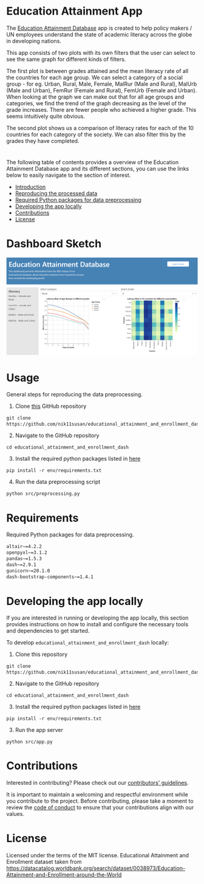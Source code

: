 # Education Attainment App

The [Education Attainment Database](https://education-attainment-and-enrollment.onrender.com/) app is created to help policy makers / UN employees understand the state of academic literacy across the globe in developing nations.

This app consists of two plots with its own filters that the user can select to see the same graph for different kinds of filters.

The first plot is between grades attained and the mean literacy rate of all the countries for each age group. We can select a category of a social group - for eg. Urban, Rural, Male, Female, MalRur (Male and Rural), MalUrb (Male and Urban), FemRur (Female and Rural), FemUrb (Female and Urban). When looking at the graph we can make out that for all age groups and categories, we find the trend of the graph decreasing as the level of the grade increases. There are fewer people who achieved a higher grade. This seems intuitively quite obvious.

The second plot shows us a comparison of literacy rates for each of the 10 countries for each category of the society. We can also filter this by the grades they have completed. 

#
The following table of contents provides a overview of the Education Attainment Database app and its different sections, you can use the links below to easily navigate to the section of interest.

- [Introduction](#education-attainment-app)
- [Reproducing the processed data](#usage)
- [Required Python packages for data preprocessing](#requirements)
- [Developing the app locally](#developing-the-app-locally)
- [Contributions](#contributions)
- [License](#license)

# Dashboard Sketch

![](img/dashboard_sketch.png)

# Usage

General steps for reproducing the data preprocessing.

1. Clone [this](https://github.com/nik11susan/educational_attainment_and_enrollment_dash) GitHub repository

```
git clone https://github.com/nik11susan/educational_attainment_and_enrollment_dash.git
```

2. Navigate to the GitHub repository

```
cd educational_attainment_and_enrollment_dash
```

3. Install the required python packages listed in [here](https://github.com/nik11susan/educational_attainment_and_enrollment_dash/blob/main/src/requirements.txt) 

```
pip install -r env/requirements.txt
```

4. Run the data preprocessing script

```
python src/preprocessing.py
```


# Requirements

Required Python packages for data preprocessing.

```
altair~=4.2.2
openpyxl~=3.1.2
pandas~=1.5.3
dash~=2.9.1
gunicorn~=20.1.0
dash-bootstrap-components~=1.4.1
```


# Developing the app locally

If you are interested in running or developing the app locally, this section provides instructions on how to install and configure the necessary tools and dependencies to get started. 

To develop `educational_attainment_and_enrollment_dash` locally:
1. Clone this repository 

```   
git clone https://github.com/nik11susan/educational_attainment_and_enrollment_dash.git
```

2. Navigate to the GitHub repository

```
cd educational_attainment_and_enrollment_dash
```

3. Install the required python packages listed in [here](https://github.com/nik11susan/educational_attainment_and_enrollment_dash/blob/main/src/requirements.txt) 

```
pip install -r env/requirements.txt
```

3. Run the app server

```
python src/app.py
```

# Contributions
Interested in contributing? Please check out our [contributors' guidelines](CONTRIBUTING.md). 

It is important to maintain a welcoming and respectful environment while you contribute to the project. Before contributing, please take a moment to review the [code of conduct](CODE_OF_CONDUCT.md) to ensure that your contributions align with our values.

# License
Licensed under the terms of the MIT license.
Educational Attainment and Enrollment dataset taken from https://datacatalog.worldbank.org/search/dataset/0038973/Education-Attainment-and-Enrollment-around-the-World

